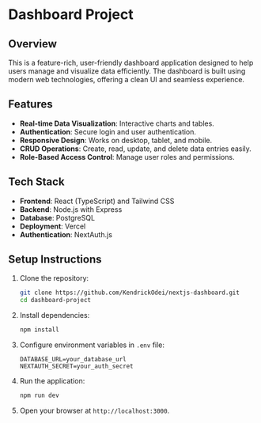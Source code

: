 # Dashboard Project

## Overview

This is a feature-rich, user-friendly dashboard application designed to help users manage and visualize data efficiently. The dashboard is built using modern web technologies, offering a clean UI and seamless experience.

## Features

- **Real-time Data Visualization**: Interactive charts and tables.
- **Authentication**: Secure login and user authentication.
- **Responsive Design**: Works on desktop, tablet, and mobile.
- **CRUD Operations**: Create, read, update, and delete data entries easily.
- **Role-Based Access Control**: Manage user roles and permissions.

## Tech Stack

- **Frontend**: React (TypeScript) and Tailwind CSS
- **Backend**: Node.js with Express
- **Database**: PostgreSQL
- **Deployment**: Vercel
- **Authentication**: NextAuth.js

## Setup Instructions

1. Clone the repository:
    ```bash
    git clone https://github.com/KendrickOdei/nextjs-dashboard.git
    cd dashboard-project
    ```

2. Install dependencies:
    ```bash
    npm install
    ```

3. Configure environment variables in `.env` file:
    ```
    DATABASE_URL=your_database_url
    NEXTAUTH_SECRET=your_auth_secret
    ```

4. Run the application:
    ```bash
    npm run dev
    ```

5. Open your browser at `http://localhost:3000`.



